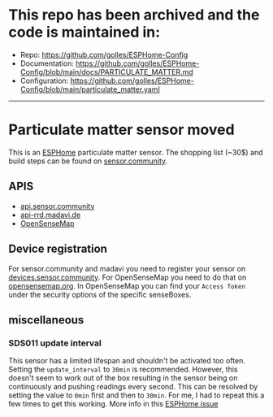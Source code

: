 # This repo has been archived and the code is maintained in:
 - Repo: https://github.com/golles/ESPHome-Config
 - Documentation: https://github.com/golles/ESPHome-Config/blob/main/docs/PARTICULATE_MATTER.md
 - Configuration: https://github.com/golles/ESPHome-Config/blob/main/particulate_matter.yaml

---

# Particulate matter sensor moved

This is an [ESPHome](https://esphome.io/) particulate matter sensor. The shopping list (~30$) and build steps can be found on [sensor.community](https://sensor.community/en/sensors/airrohr/).

## APIS
- [api.sensor.community](https://github.com/opendata-stuttgart/meta/wiki/EN-APIs)
- [api-rrd.madavi.de](https://github.com/opendata-stuttgart/meta/wiki/EN-APIs)
- [OpenSenseMap](https://docs.opensensemap.org/#api-Measurements-postNewMeasurements)

## Device registration
For sensor.community and madavi you need to register your sensor on [devices.sensor.community](https://devices.sensor.community/). For OpenSenseMap you need to do that on [opensensemap.org](https://opensensemap.org/account).
In OpenSenseMap you can find your `Access Token` under the security options of the specific senseBoxes.

## miscellaneous
### SDS011 update interval
This sensor has a limited lifespan and shouldn't be activated too often. Setting the `update_interval` to `30min` is recommended. However, this doesn't seem to work out of the box resulting in the sensor being on continuously and pushing readings every second. This can be resolved by setting the value to `0min` first and then to `30min`. For me, I had to repeat this a few times to get this working. More info in this [ESPHome issue](https://github.com/esphome/issues/issues/1144)
